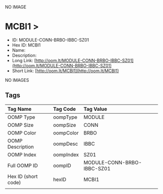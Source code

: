 


  
NO IMAGE  
# MCBI1 > 

- ID: MODULE-CONN-BRBO-IBBC-SZ01
- Hex ID: MCBI1
- Name: 
- Description: 
- Long Link: [http://oom.lt/MODULE-CONN-BRBO-IBBC-SZ01](http://oom.lt/MODULE-CONN-BRBO-IBBC-SZ01)
- Short Link: [http://oom.lt/MCBI1](http://oom.lt/MCBI1)
  
NO IMAGES  
## Tags
  

|Tag Name|Tag Code|Tag Value|
| :--- | :--- | :--- |
|OOMP Type|oompType|MODULE|
|OOMP Size|oompSize|CONN|
|OOMP Color|oompColor|BRBO|
|OOMP Description|oompDesc|IBBC|
|OOMP Index|oompIndex|SZ01|
|Full OOMP ID|oompID|MODULE-CONN-BRBO-IBBC-SZ01|
|Hex ID (short code)|hexID|MCBI1|
||||
